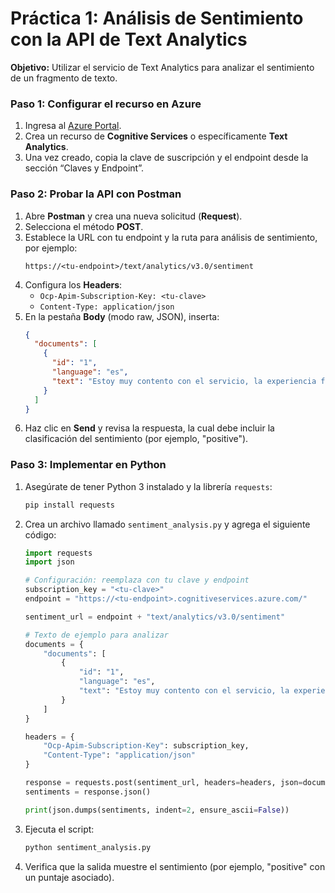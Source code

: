 # Práctica 1: Análisis de Sentimiento con la API de Text Analytics

**Objetivo:** Utilizar el servicio de Text Analytics para analizar el sentimiento de un fragmento de texto.

### Paso 1: Configurar el recurso en Azure  
1. Ingresa al [Azure Portal](https://portal.azure.com).  
2. Crea un recurso de **Cognitive Services** o específicamente **Text Analytics**.  
3. Una vez creado, copia la clave de suscripción y el endpoint desde la sección “Claves y Endpoint”.

### Paso 2: Probar la API con Postman  
1. Abre **Postman** y crea una nueva solicitud (**Request**).  
2. Selecciona el método **POST**.  
3. Establece la URL con tu endpoint y la ruta para análisis de sentimiento, por ejemplo:  
   ```
   https://<tu-endpoint>/text/analytics/v3.0/sentiment
   ```
4. Configura los **Headers**:
   - `Ocp-Apim-Subscription-Key: <tu-clave>`
   - `Content-Type: application/json`
5. En la pestaña **Body** (modo raw, JSON), inserta:
   ```json
   {
     "documents": [
       {
         "id": "1",
         "language": "es",
         "text": "Estoy muy contento con el servicio, la experiencia fue excelente."
       }
     ]
   }
   ```
6. Haz clic en **Send** y revisa la respuesta, la cual debe incluir la clasificación del sentimiento (por ejemplo, "positive").

### Paso 3: Implementar en Python  
1. Asegúrate de tener Python 3 instalado y la librería `requests`:
   ```bash
   pip install requests
   ```
2. Crea un archivo llamado `sentiment_analysis.py` y agrega el siguiente código:
   ```python
   import requests
   import json

   # Configuración: reemplaza con tu clave y endpoint
   subscription_key = "<tu-clave>"
   endpoint = "https://<tu-endpoint>.cognitiveservices.azure.com/"

   sentiment_url = endpoint + "text/analytics/v3.0/sentiment"

   # Texto de ejemplo para analizar
   documents = {
       "documents": [
           {
               "id": "1",
               "language": "es",
               "text": "Estoy muy contento con el servicio, la experiencia fue excelente."
           }
       ]
   }

   headers = {
       "Ocp-Apim-Subscription-Key": subscription_key,
       "Content-Type": "application/json"
   }

   response = requests.post(sentiment_url, headers=headers, json=documents)
   sentiments = response.json()

   print(json.dumps(sentiments, indent=2, ensure_ascii=False))
   ```
3. Ejecuta el script:
   ```bash
   python sentiment_analysis.py
   ```
4. Verifica que la salida muestre el sentimiento (por ejemplo, "positive" con un puntaje asociado).
